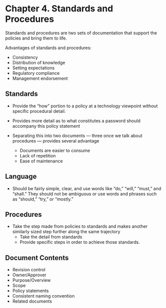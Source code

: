 # Chapter 4. Standards and Procedures


Standards and procedures are two sets of documentation that support the policies and bring them to life.

Advantages of standards and procedures:
- Consistency
- Distribution of knowledge
- Setting expectations
- Regulatory compliance
- Management endorsement

## Standards

- Provide the “how” portion to a policy at a technology viewpoint without specific procedural detail.
- Provides more detail as to what constitutes a password should accompany this policy statement

- Separating this into two documents — three once we talk about procedures — provides several advantage
  - Documents are easier to consume
  - Lack of repetition
  - Ease of maintenance

## Language

- Should be fairly simple, clear, and use words like “do,” “will,” “must,” and “shall.” They
should not be ambiguous or use words and phrases such as “should,” “try,” or
“mostly.”

## Procedures

- Take the step made from policies to standards and makes another similarly sized step further along the same trajectory
  - Take the detail from standards
  - Provide specific steps in order to achieve those standards.

## Document Contents

- Revision control
- Owner/Approver
- Purpose/Overview
- Scope
- Policy statements
- Consistent naming convention
- Related documents